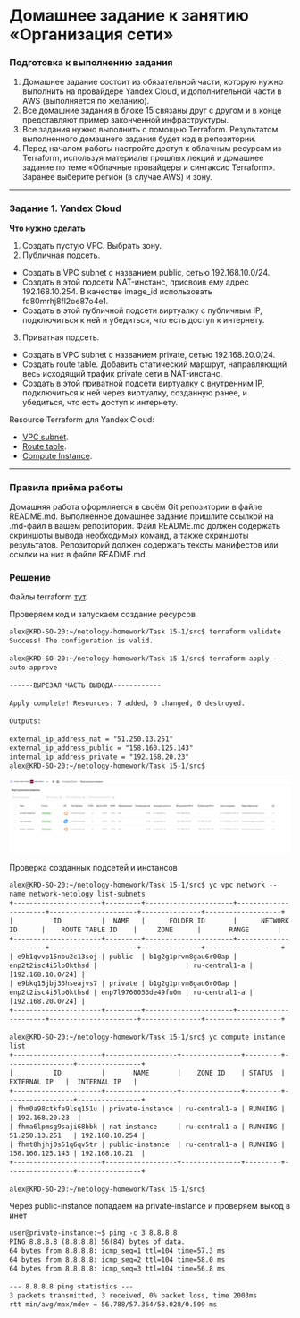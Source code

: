# Домашнее задание к занятию «Организация сети»

### Подготовка к выполнению задания

1. Домашнее задание состоит из обязательной части, которую нужно выполнить на провайдере Yandex Cloud, и дополнительной части в AWS (выполняется по желанию). 
2. Все домашние задания в блоке 15 связаны друг с другом и в конце представляют пример законченной инфраструктуры.  
3. Все задания нужно выполнить с помощью Terraform. Результатом выполненного домашнего задания будет код в репозитории. 
4. Перед началом работы настройте доступ к облачным ресурсам из Terraform, используя материалы прошлых лекций и домашнее задание по теме «Облачные провайдеры и синтаксис Terraform». Заранее выберите регион (в случае AWS) и зону.

---
### Задание 1. Yandex Cloud 

**Что нужно сделать**

1. Создать пустую VPC. Выбрать зону.
2. Публичная подсеть.

 - Создать в VPC subnet с названием public, сетью 192.168.10.0/24.
 - Создать в этой подсети NAT-инстанс, присвоив ему адрес 192.168.10.254. В качестве image_id использовать fd80mrhj8fl2oe87o4e1.
 - Создать в этой публичной подсети виртуалку с публичным IP, подключиться к ней и убедиться, что есть доступ к интернету.
3. Приватная подсеть.
 - Создать в VPC subnet с названием private, сетью 192.168.20.0/24.
 - Создать route table. Добавить статический маршрут, направляющий весь исходящий трафик private сети в NAT-инстанс.
 - Создать в этой приватной подсети виртуалку с внутренним IP, подключиться к ней через виртуалку, созданную ранее, и убедиться, что есть доступ к интернету.

Resource Terraform для Yandex Cloud:

- [VPC subnet](https://registry.terraform.io/providers/yandex-cloud/yandex/latest/docs/resources/vpc_subnet).
- [Route table](https://registry.terraform.io/providers/yandex-cloud/yandex/latest/docs/resources/vpc_route_table).
- [Compute Instance](https://registry.terraform.io/providers/yandex-cloud/yandex/latest/docs/resources/compute_instance).

---

### Правила приёма работы

Домашняя работа оформляется в своём Git репозитории в файле README.md. Выполненное домашнее задание пришлите ссылкой на .md-файл в вашем репозитории.
Файл README.md должен содержать скриншоты вывода необходимых команд, а также скриншоты результатов.
Репозиторий должен содержать тексты манифестов или ссылки на них в файле README.md.


### Решение
Файлы terraform [тут](src/).

Проверяем код и запускаем создание ресурсов
```
alex@KRD-SO-20:~/netology-homework/Task 15-1/src$ terraform validate
Success! The configuration is valid.

alex@KRD-SO-20:~/netology-homework/Task 15-1/src$ terraform apply --auto-approve

------ВЫРЕЗАЛ ЧАСТЬ ВЫВОДА------------

Apply complete! Resources: 7 added, 0 changed, 0 destroyed.

Outputs:

external_ip_address_nat = "51.250.13.251"
external_ip_address_public = "158.160.125.143"
internal_ip_address_private = "192.168.20.23"
alex@KRD-SO-20:~/netology-homework/Task 15-1/src$
```

![task-15-1.PNG](https://github.com/AllexxB/netology-homework/blob/075213abe4119d77f35c4aa784803f1d88170813/pic/task-15-1.png)


Проверка созданных подсетей и инстансов
```
alex@KRD-SO-20:~/netology-homework/Task 15-1/src$ yc vpc network --name network-netology list-subnets
+----------------------+---------+----------------------+----------------------+----------------------+---------------+-------------------+
|          ID          |  NAME   |      FOLDER ID       |      NETWORK ID      |    ROUTE TABLE ID    |     ZONE      |       RANGE       |
+----------------------+---------+----------------------+----------------------+----------------------+---------------+-------------------+
| e9b1qvvp15nbu2c13soj | public  | b1g2g1prvm8gau6r00ap | enp2t2isc4i5lo0kthsd |                      | ru-central1-a | [192.168.10.0/24] |
| e9bkq15jbj33hseajvs7 | private | b1g2g1prvm8gau6r00ap | enp2t2isc4i5lo0kthsd | enp7l9760053de49fu0m | ru-central1-a | [192.168.20.0/24] |
+----------------------+---------+----------------------+----------------------+----------------------+---------------+-------------------+

alex@KRD-SO-20:~/netology-homework/Task 15-1/src$ yc compute instance list
+----------------------+------------------+---------------+---------+-----------------+----------------+
|          ID          |       NAME       |    ZONE ID    | STATUS  |   EXTERNAL IP   |  INTERNAL IP   |
+----------------------+------------------+---------------+---------+-----------------+----------------+
| fhm0a98ctkfe9lsq151u | private-instance | ru-central1-a | RUNNING |                 | 192.168.20.23  |
| fhma6lpmsg9saji68bbk | nat-instance     | ru-central1-a | RUNNING | 51.250.13.251   | 192.168.10.254 |
| fhmt8hjhj0s51q6qv5tr | public-instance  | ru-central1-a | RUNNING | 158.160.125.143 | 192.168.10.21  |
+----------------------+------------------+---------------+---------+-----------------+----------------+

alex@KRD-SO-20:~/netology-homework/Task 15-1/src$
```
Через public-instance попадаем на private-instance и проверяем выход в инет
```
user@private-instance:~$ ping -c 3 8.8.8.8
PING 8.8.8.8 (8.8.8.8) 56(84) bytes of data.
64 bytes from 8.8.8.8: icmp_seq=1 ttl=104 time=57.3 ms
64 bytes from 8.8.8.8: icmp_seq=2 ttl=104 time=58.0 ms
64 bytes from 8.8.8.8: icmp_seq=3 ttl=104 time=56.8 ms

--- 8.8.8.8 ping statistics ---
3 packets transmitted, 3 received, 0% packet loss, time 2003ms
rtt min/avg/max/mdev = 56.788/57.364/58.028/0.509 ms
```